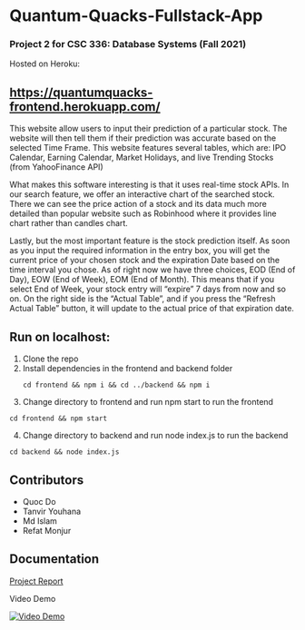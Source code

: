 # Quantum-Quacks-Fullstack-App

### Project 2 for CSC 336: Database Systems (Fall 2021)  

Hosted on Heroku: 
## https://quantumquacks-frontend.herokuapp.com/ 


This website allow users to input their prediction of a particular stock. The website will then tell them if their prediction was accurate based on the selected Time Frame. This website features several tables, which are: IPO Calendar, Earning Calendar, Market Holidays, and live Trending Stocks (from YahooFinance API)

What makes this software interesting is that it uses real-time stock APIs. In our search feature, we offer an interactive chart of the searched stock. There we can see the price action of a stock and its data much more detailed than popular website such as Robinhood where it provides line chart rather than candles chart.

Lastly, but the most important feature is the stock prediction itself. As soon as you input the required information in the entry box, you will get the current price of your chosen stock and the expiration Date based on the time interval you chose. As of right now we have three choices, EOD (End of Day), EOW (End of Week), EOM (End of Month). This means that if you select End of Week, your stock entry will “expire” 7 days from now and so on. On the right side is the “Actual Table”, and if you press the “Refresh Actual Table” button, it will update to the actual price of that expiration date.  

## Run on localhost: 
1) Clone the repo
2) Install dependencies in the frontend and backend folder
   ```
   cd frontend && npm i && cd ../backend && npm i 
   ```
3) Change directory to frontend and run npm start to run the frontend
  ```
  cd frontend && npm start 
  ```
4) Change directory to backend and run node index.js to run the backend
  ``` 
  cd backend && node index.js
  ```

## Contributors
- Quoc Do 
- Tanvir Youhana
- Md Islam
- Refat Monjur 

## Documentation
[Project Report](https://github.com/QuocHHDo/Quantum-Quacks-Fullstack-App/blob/c19bf9974163a7544a6c29e76a62224657299ba7/Quantum-Quacks-FullStack-Report.pdf)

Video Demo

[![Video Demo](https://img.youtube.com/vi/ouFWHd1M6Lc/0.jpg)](https://www.youtube.com/watch?v=ouFWHd1M6Lc)
